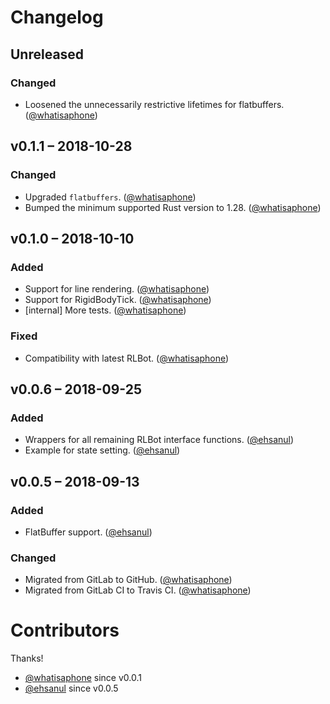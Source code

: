 # Changelog

## Unreleased

### Changed

* Loosened the unnecessarily restrictive lifetimes for flatbuffers.
  ([@whatisaphone])

## v0.1.1 – 2018-10-28

### Changed

* Upgraded `flatbuffers`. ([@whatisaphone])
* Bumped the minimum supported Rust version to 1.28. ([@whatisaphone])

## v0.1.0 – 2018-10-10

### Added

* Support for line rendering. ([@whatisaphone])
* Support for RigidBodyTick. ([@whatisaphone])
* [internal] More tests. ([@whatisaphone])

### Fixed

* Compatibility with latest RLBot. ([@whatisaphone])

## v0.0.6 – 2018-09-25

### Added

* Wrappers for all remaining RLBot interface functions. ([@ehsanul])
* Example for state setting. ([@ehsanul])

## v0.0.5 – 2018-09-13

### Added

* FlatBuffer support. ([@ehsanul])

### Changed

* Migrated from GitLab to GitHub. ([@whatisaphone])
* Migrated from GitLab CI to Travis CI. ([@whatisaphone])

# Contributors

Thanks!

* [@whatisaphone](https://github.com/whatisaphone) since v0.0.1
* [@ehsanul](https://github.com/ehsanul) since v0.0.5

[@whatisaphone]: https://github.com/whatisaphone
[@ehsanul]: https://github.com/ehsanul
